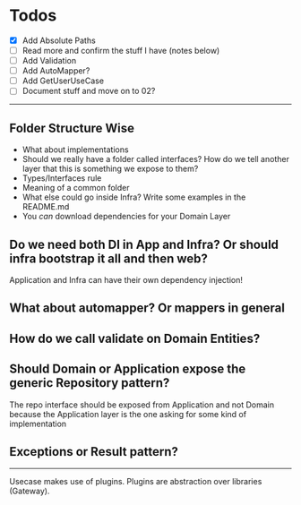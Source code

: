 # Todos

- [x] Add Absolute Paths
- [ ] Read more and confirm the stuff I have (notes below)
- [ ] Add Validation
- [ ] Add AutoMapper?
- [ ] Add GetUserUseCase
- [ ] Document stuff and move on to 02?

---

## Folder Structure Wise

- What about implementations
- Should we really have a folder called interfaces? How do we tell another layer that this is something we expose to them?
- Types/Interfaces rule
- Meaning of a common folder
- What else could go inside Infra? Write some examples in the README.md
- You _can_ download dependencies for your Domain Layer

## Do we need both DI in App and Infra? Or should infra bootstrap it all and then web?

Application and Infra can have their own dependency injection!

## What about automapper? Or mappers in general

## How do we call validate on Domain Entities?

## Should Domain or Application expose the generic Repository pattern?

The repo interface should be exposed from Application and not Domain because the Application layer
is the one asking for some kind of implementation

## Exceptions or Result pattern?

---

Usecase makes use of plugins. Plugins are abstraction over libraries (Gateway).
